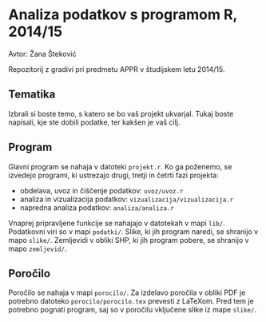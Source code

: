 # Analiza podatkov s programom R, 2014/15

Avtor: Žana Šteković

Repozitorij z gradivi pri predmetu APPR v študijskem letu 2014/15.

## Tematika

Izbrali si boste temo, s katero se bo vaš projekt ukvarjal. Tukaj boste
napisali, kje ste dobili podatke, ter kakšen je vaš cilj.

## Program

Glavni program se nahaja v datoteki `projekt.r`. Ko ga poženemo, se izvedejo
programi, ki ustrezajo drugi, tretji in četrti fazi projekta:

* obdelava, uvoz in čiščenje podatkov: `uvoz/uvoz.r`
* analiza in vizualizacija podatkov: `vizualizacija/vizualizacija.r`
* napredna analiza podatkov: `analiza/analiza.r`

Vnaprej pripravljene funkcije se nahajajo v datotekah v mapi `lib/`. Podatkovni
viri so v mapi `podatki/`. Slike, ki jih program naredi, se shranijo v mapo
`slike/`. Zemljevidi v obliki SHP, ki jih program pobere, se shranijo v mapo
`zemljevid/`.

## Poročilo

Poročilo se nahaja v mapi `porocilo/`. Za izdelavo poročila v obliki PDF je
potrebno datoteko `porocilo/porocilo.tex` prevesti z LaTeXom. Pred tem je
potrebno pognati program, saj so v poročilu vključene slike iz mape `slike/`.
